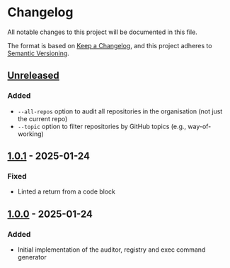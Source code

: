 # Changelog

All notable changes to this project will be documented in this file.

The format is based on [Keep a Changelog](https://keepachangelog.com/en/1.0.0/),
and this project adheres to [Semantic Versioning](https://semver.org/spec/v2.0.0.html).

## [Unreleased]

### Added

- `--all-repos` option to audit all repositories in the organisation (not just the current repo)
- `--topic` option to filter repositories by GitHub topics (e.g., way-of-working)

## [1.0.1] - 2025-01-24

### Fixed

- Linted a return from a code block

## [1.0.0] - 2025-01-24

### Added

- Initial implementation of the auditor, registry and exec command generator

[unreleased]: https://github.com/HealthDataInsight/way_of_working-audit-github/compare/v1.0.1...HEAD
[1.0.1]: https://github.com/HealthDataInsight/way_of_working-audit-github/compare/v1.0.0...v1.0.1
[1.0.0]: https://github.com/HealthDataInsight/way_of_working-audit-github/releases/tag/v1.0.0
